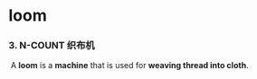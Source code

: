 # loom

### 3. N-COUNT 织布机

​	 A **loom** is a **machine** that is used for **weaving thread into cloth**.